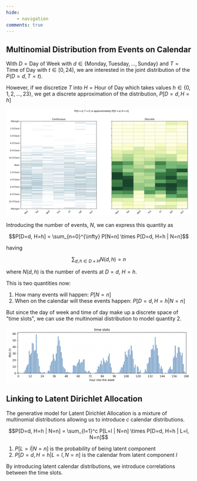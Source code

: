 ```yaml
---
hide:
    - navigation
comments: true
---
```


## Multinomial Distribution from Events on Calendar

With $D = \text{Day of Week}$ with $d \in \{\text{Monday}, \text{Tuesday}, ..., \text{Sunday}\}$ and $T = \text{Time of Day}$ with $t \in [0, 24)$, we are interested in the joint distribution of the $P(D=d, T=t)$.

However, if we discretize $T$ into $H = \text{Hour of Day}$ which takes values $h \in \{0, 1, 2, ..., 23\}$, we get a discrete approximation of the distribution, $P[D=d, H=h]$

![Discrete Approximation](./images/discrete-approximation.png)

Introducing the number of events, $N$, we can express this quantity as

$$P[D=d, H=h] = \sum_{n=0}^{\infty} P[N=n] \times P[D=d, H=h | N=n]$$

having

$$\sum_{d, h \in D \times H} N(d, h) = n$$

where $N(d, h)$ is the number of events at $D=d$, $H=h$.

This is two quantities now:

1. How many events will happen: $P[N=n]$
2. When on the calendar will these events happen: $P[D=d, H=h | N=n]$

But since the day of week and time of day make up a discrete space of "time slots", we can use the multinomial distribution to model quantity 2.

![Time Slots](./images/time-slots.png)

## Linking to Latent Dirichlet Allocation

The generative model for Latent Dirichlet Allocation is a mixture of multinomial distributions allowing us to introduce $c$ calendar distributions.

$$P[D=d, H=h | N=n] = \sum_{l=1}^c P[L=l | N=n] \times P[D=d, H=h | L=l, N=n]$$

1. $P[L=l | N=n]$ is the probability of being latent component
2. $P[D=d, H=h | L=l, N=n]$ is the calendar from latent component $l$

By introducing latent calendar distributions, we introduce correlations between the time slots.
